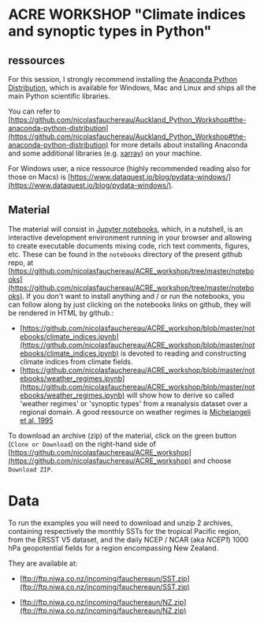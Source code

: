 # ACRE WORKSHOP "Climate indices and synoptic types in Python" 

## ressources 

For this session, I strongly recommend installing the [Anaconda Python Distribution](https://www.anaconda.com/distribution/), which is available for Windows, Mac and Linux and ships all the main Python scientific libraries. 

You can refer to [https://github.com/nicolasfauchereau/Auckland_Python_Workshop#the-anaconda-python-distribution](https://github.com/nicolasfauchereau/Auckland_Python_Workshop#the-anaconda-python-distribution) for more details about installing Anaconda and some additional libraries (e.g. [xarray](http://xarray.pydata.org/)) on your machine. 

For Windows user, a nice ressource (highly recommended reading also for those on Macs) is [https://www.dataquest.io/blog/pydata-windows/](https://www.dataquest.io/blog/pydata-windows/). 

## Material 

The material will consist in [Jupyter notebooks](http://jupyter.org/), which, in a nutshell, is an interactive development environment running in your browser and allowing to create executable documents mixing code, rich text comments, figures, etc. These can be found in the `notebooks` directory of the present github repo, at [https://github.com/nicolasfauchereau/ACRE_workshop/tree/master/notebooks](https://github.com/nicolasfauchereau/ACRE_workshop/tree/master/notebooks). If you don't want to install anything and / or run the notebooks, you can follow along by just clicking on the notebooks links on github, they will be rendered in HTML by github.: 

+ [https://github.com/nicolasfauchereau/ACRE_workshop/blob/master/notebooks/climate_indices.ipynb](https://github.com/nicolasfauchereau/ACRE_workshop/blob/master/notebooks/climate_indices.ipynb) is devoted to reading and constructing climate indices from climate fields. 
+ [https://github.com/nicolasfauchereau/ACRE_workshop/blob/master/notebooks/weather_regimes.ipynb](https://github.com/nicolasfauchereau/ACRE_workshop/blob/master/notebooks/weather_regimes.ipynb) will show how to derive so called 'weather regimes' or 'synoptic types' from a reanalysis dataset over a regional domain. A good ressource on weather regimes is [Michelangeli et al, 1995](http://journals.ametsoc.org/doi/abs/10.1175/1520-0469%281995%29052%3C1237%3AWRRAQS%3E2.0.CO%3B2)

To download an archive (zip) of the material, click on the green button (`Clone or Download`) on the right-hand side of [https://github.com/nicolasfauchereau/ACRE_workshop](https://github.com/nicolasfauchereau/ACRE_workshop) and choose `Download ZIP`. 

# Data 

To run the examples you will need to download and unzip 2 archives, containing respectively the monthly SSTs for the tropical Pacific region, from the ERSST V5 dataset, and the daily NCEP / NCAR (aka *NCEP1*) 1000 hPa geopotential fields for a region encompassing New Zealand. 

They are available at: 

+ [ftp://ftp.niwa.co.nz/incoming/fauchereaun/SST.zip](ftp://ftp.niwa.co.nz/incoming/fauchereaun/SST.zip)


+ [ftp://ftp.niwa.co.nz/incoming/fauchereaun/NZ.zip](ftp://ftp.niwa.co.nz/incoming/fauchereaun/NZ.zip)

  ​





